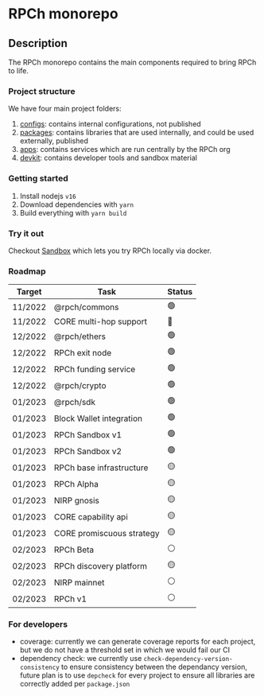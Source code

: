 # RPCh monorepo

## Description

The RPCh monorepo contains the main components required to bring RPCh to life.

### Project structure

We have four main project folders:

1. [configs](./configs/): contains internal configurations, not published
2. [packages](./packages/): contains libraries that are used internally, and could be used externally, published
3. [apps](./apps/): contains services which are run centrally by the RPCh org
4. [devkit](./devkit/): contains developer tools and sandbox material

### Getting started

1. Install nodejs `v16`
2. Download dependencies with `yarn`
3. Build everything with `yarn build`

### Try it out

Checkout [Sandbox](https://github.com/Rpc-h/RPCh/tree/main/devkit/sandbox#sandbox) which lets you try RPCh locally via docker.

### Roadmap

| Target  | Task                      | Status |
| ------- | ------------------------- | ------ |
| 11/2022 | @rpch/commons             | 🟢     |
| 11/2022 | CORE multi-hop support    | 🔴     |
| 12/2022 | @rpch/ethers              | 🟢     |
| 12/2022 | RPCh exit node            | 🟢     |
| 12/2022 | RPCh funding service      | 🟢     |
| 12/2022 | @rpch/crypto              | 🟢     |
| 01/2023 | @rpch/sdk                 | 🟢     |
| 01/2023 | Block Wallet integration  | 🟢     |
| 01/2023 | RPCh Sandbox v1           | 🟢     |
| 01/2023 | RPCh Sandbox v2           | 🟢     |
| 01/2023 | RPCh base infrastructure  | 🟡     |
| 01/2023 | RPCh Alpha                | 🟡     |
| 01/2023 | NIRP gnosis               | 🟡     |
| 01/2023 | CORE capability api       | 🟡     |
| 01/2023 | CORE promiscuous strategy | 🟡     |
| 02/2023 | RPCh Beta                 | ⚪️    |
| 02/2023 | RPCh discovery platform   | 🟡     |
| 02/2023 | NIRP mainnet              | ⚪️    |
| 02/2023 | RPCh v1                   | ⚪️    |

### For developers

- coverage: currently we can generate coverage reports for each project, but we do not have a threshold set in which we would fail our CI
- dependency check: we currently use `check-dependency-version-consistency` to ensure consistency between the dependancy version, future plan is to use `depcheck` for every project to ensure all libraries are correctly added per `package.json`
